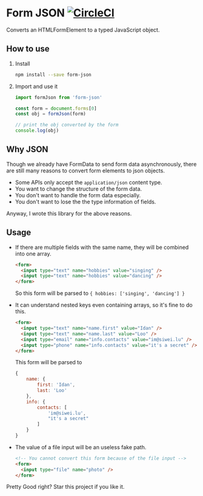 # Form JSON [![CircleCI](https://circleci.com/gh/IdanLoo/form-json/tree/master.svg?style=svg)](https://circleci.com/gh/IdanLoo/form-json/tree/master)

Converts an HTMLFormElement to a typed JavaScript object.

## How to use

1. Install

   ```bash
   npm install --save form-json
   ```

2. Import and use it

   ```javascript
   import formJson from 'form-json'

   const form = document.forms[0]
   const obj = formJson(form)

   // print the obj converted by the form
   console.log(obj)
   ```

## Why JSON

Though we already have FormData to send form data asynchronously, there are still many reasons to convert form elements to json objects.

- Some APIs only accept the `application/json` content type.
- You want to change the structure of the form data.
- You don't want to handle the form data especially.
- You don't want to lose the the type information of fields.

Anyway, I wrote this library for the above reasons.

## Usage

- If there are multiple fields with the same name, they will be combined into one array.

  ```html
  <form>
    <input type="text" name="hobbies" value="singing" />
    <input type="text" name="hobbies" value="dancing" />
  </form>
  ```

  So this form will be parsed to `{ hobbies: ['singing', 'dancing'] }`

- It can understand nested keys even containing arrays, so it's fine to do this.

  ```html
  <form>
    <input type="text" name="name.first" value="Idan" />
    <input type="text" name="name.last" value="Loo" />
    <input type="email" name="info.contacts" value="im@siwei.lu" />
    <input type="phone" name="info.contacts" value="it's a secret" />
  </form>
  ```

  This form will be parsed to

  ```javascript
  {
      name: {
          first: 'Idan',
          last: 'Loo'
      },
      info: {
          contacts: [
              'im@siwei.lu',
              "it's a secret"
          ]
      }
  }
  ```

- The value of a file input will be an useless fake path.
  ```html
  <!-- You cannot convert this form because of the file input -->
  <form>
    <input type="file" name="photo" />
  </form>
  ```

Pretty Good right? Star this project if you like it.

